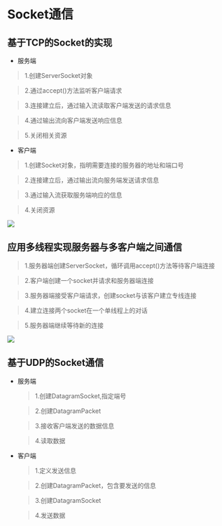 # Socket通信

## 基于TCP的Socket的实现
- 服务端

 >1.创建ServerSocket对象

 >2.通过accept()方法监听客户端请求

 >3.连接建立后，通过输入流读取客户端发送的请求信息

 >4.通过输出流向客户端发送响应信息

 >5.关闭相关资源

- 客户端
 >1.创建Socket对象，指明需要连接的服务器的地址和端口号

 >2.连接建立后，通过输出流向服务端发送请求信息

 >3.通过输入流获取服务端响应的信息

 >4.关闭资源

![](https://github.com/xuedingedeyang/Image/blob/master/socket.png?raw=true)

## 应用多线程实现服务器与多客户端之间通信

>1.服务器端创建ServerSocket，循环调用accept()方法等待客户端连接

>2.客户端创建一个socket并请求和服务器端连接

>3.服务器端接受客户端请求，创建socket与该客户建立专线连接

>4.建立连接两个socket在一个单线程上的对话

>5.服务器端继续等待新的连接

![](https://github.com/xuedingedeyang/Image/blob/master/code01.png?raw=true)

## 基于UDP的Socket通信

- 服务端
  >1.创建DatagramSocket,指定端号

  >2.创建DatagramPacket

  >3.接收客户端发送的数据信息

  >4.读取数据

- 客户端

  >1.定义发送信息

  >2.创建DatagramPacket，包含要发送的信息

  >3.创建DatagramSocket

  >4.发送数据
